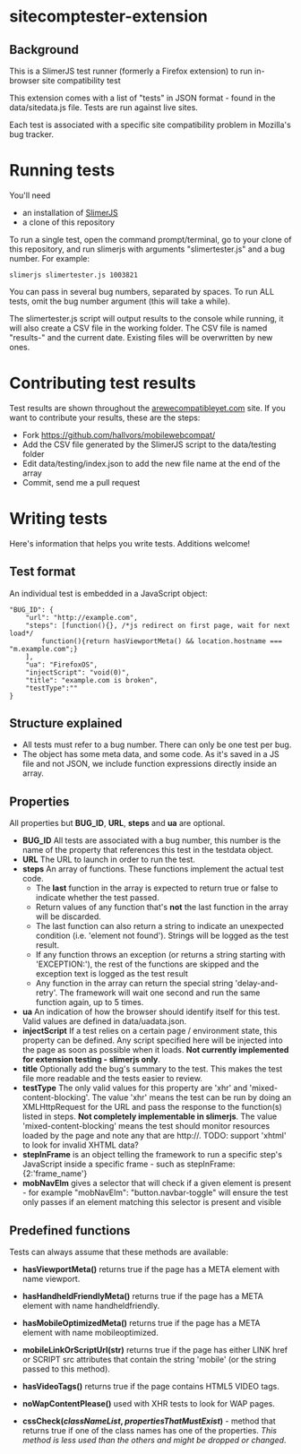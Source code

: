 # sitecomptester-extension
## Background

This is a SlimerJS test runner (formerly a Firefox extension) to run in-browser site compatibility test

This extension comes with a list of "tests" in JSON format - found in the data/sitedata.js file. Tests are run against live sites.

Each test is associated with a specific site compatibility problem in Mozilla's bug tracker.

# Running tests

You'll need

* an installation of [SlimerJS](http://slimerjs.org/)
* a clone of this repository

To run a single test, open the command prompt/terminal, go to your clone of this repository, and run slimerjs with arguments "slimertester.js" and a bug number. For example:

    slimerjs slimertester.js 1003821

You can pass in several bug numbers, separated by spaces. To run ALL tests, omit the bug number argument (this will take a while).

The slimertester.js script will output results to the console while running, it will also create a CSV file in the working folder. The CSV file is named "results-" and the current date. Existing files will be overwritten by new ones.

# Contributing test results

Test results are shown throughout the [arewecompatibleyet.com](http://arewecompatibleyet.com/) site. If you want to contribute your results, these are the steps:

* Fork https://github.com/hallvors/mobilewebcompat/
* Add the CSV file generated by the SlimerJS script to the data/testing folder
* Edit data/testing/index.json to add the new file name at the end of the array
* Commit, send me a pull request

# Writing tests

Here's information that helps you write tests. Additions welcome!

## Test format

An individual test is embedded in a JavaScript object:

    "BUG_ID": {
        "url": "http://example.com", 
        "steps": [function(){}, /*js redirect on first page, wait for next load*/
            function(){return hasViewportMeta() && location.hostname === "m.example.com";}
        ], 
        "ua": "FirefoxOS", 
        "injectScript": "void(0)", 
        "title": "example.com is broken",
        "testType":""
    }


## Structure explained

 * All tests must refer to a bug number. There can only be one test per bug.
 * The object has some meta data, and some code. As it's saved in a JS file and not JSON, we include function expressions directly inside an array.

## Properties

All properties but **BUG_ID**, **URL**, **steps** and **ua** are optional.

 * **BUG_ID** All tests are associated with a bug number, this number is the name of the property that references this test in the testdata object.
 * **URL** The URL to launch in order to run the test.
 * **steps** An array of functions. These functions implement the actual test code.
   * The **last** function in the array is expected to return true or false to indicate whether the test passed. 
   * Return values of any function that's **not** the last function in the array will be discarded.
   * The last function can also return a string to indicate an unexpected condition (i.e. 'element not found'). Strings will be logged as the test result.
   * If any function throws an exception (or returns a string starting with 'EXCEPTION:'), the rest of the functions are skipped and the exception text is logged as the test result
   * Any function in the array can return the special string 'delay-and-retry'. The framework will wait one second and run the same function again, up to 5 times.
 * **ua** An indication of how the browser should identify itself for this test. Valid values are defined in data/uadata.json. 
 * **injectScript** If a test relies on a certain page / environment state, this property can be defined. Any script specified here will be injected into the page as soon as possible when it loads. **Not currently implemented for extension testing - slimerjs only**.
 * **title** Optionally add the bug's summary to the test. This makes the test file more readable and the tests easier to review.
 * **testType** The only valid values for this property are 'xhr' and 'mixed-content-blocking'. The value 'xhr' means the test can be run by doing an XMLHttpRequest for the URL and pass the response to the function(s) listed in steps. **Not completely implementable in slimerjs**. The value 'mixed-content-blocking' means the test should monitor resources loaded by the page and note any that are http://. TODO: support 'xhtml' to look for invalid XHTML data?
 * **stepInFrame** is an object telling the framework to run a specific step's JavaScript inside a specific frame - such as stepInFrame:{2:'frame_name'}
 * **mobNavElm** gives a selector that will check if a given element is present - for example "mobNavElm": "button.navbar-toggle" will ensure the test only passes if an element matching this selector is present and visible


## Predefined functions


Tests can always assume that these methods are available:

* **hasViewportMeta()** returns true if the page has a META element with name viewport.
* **hasHandheldFriendlyMeta()** returns true if the page has a META element with name handheldfriendly.
* **hasMobileOptimizedMeta()** returns true if the page has a META element with name mobileoptimized.
* **mobileLinkOrScriptUrl(str)** returns true if the page has either LINK href or SCRIPT src attributes that contain the string 'mobile' (or the string passed to this method).
* **hasVideoTags()** returns true if the page contains HTML5 VIDEO tags.
* **noWapContentPlease()** used with XHR tests to look for WAP pages.


* **cssCheck(*classNameList*, *propertiesThatMustExist*)** - method that returns true if one of the class names has one of the properties. *This method is less used than the others and might be dropped or changed*.

